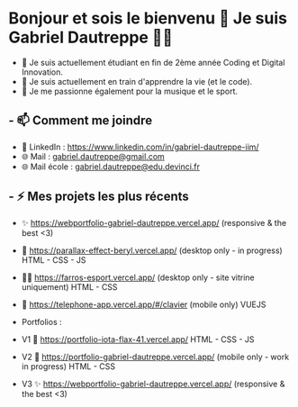 # Bonjour et sois le bienvenu 👋 Je suis Gabriel Dautreppe 🧑‍💻

- 🔭 Je suis actuellement étudiant en fin de 2ème année Coding et Digital Innovation.
- 🌱 Je suis actuellement en train d'apprendre la vie (et le code).
- 💚 Je me passionne également pour la musique et le sport.

## - 📫 Comment me joindre
- 👔 LinkedIn : https://www.linkedin.com/in/gabriel-dautreppe-iim/
- 🌐 Mail : gabriel.dautreppe@gmail.com
- 🌐 Mail école : gabriel.dautreppe@edu.devinci.fr

## - :zap: Mes projets les plus récents
- ✨ https://webportfolio-gabriel-dautreppe.vercel.app/ (responsive & the best <3)
- 💚 https://parallax-effect-beryl.vercel.app/ (desktop only - in progress) HTML - CSS - JS
- 🧑‍💻 https://farros-esport.vercel.app/ (desktop only - site vitrine uniquement) HTML - CSS
- 📱 https://telephone-app.vercel.app/#/clavier (mobile only) VUEJS

- Portfolios :
- V1 💩 https://portfolio-iota-flax-41.vercel.app/ HTML - CSS - JS
- V2 🚧 https://portfolio-gabriel-dautreppe.vercel.app/ (mobile only - work in progress) HTML - CSS
- V3 ✨ https://webportfolio-gabriel-dautreppe.vercel.app/ (responsive & the best <3)
